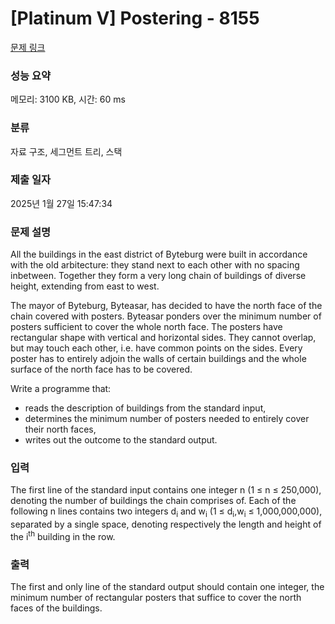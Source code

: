 # [Platinum V] Postering - 8155 

[문제 링크](https://www.acmicpc.net/problem/8155) 

### 성능 요약

메모리: 3100 KB, 시간: 60 ms

### 분류

자료 구조, 세그먼트 트리, 스택

### 제출 일자

2025년 1월 27일 15:47:34

### 문제 설명

<p>All the buildings in the east district of Byteburg were built in accordance with the old arbitecture: they stand next to each other with no spacing inbetween. Together they form a very long chain of buildings of diverse height, extending from east to west.</p>

<p>The mayor of Byteburg, Byteasar, has decided to have the north face of the chain covered with posters. Byteasar ponders over the minimum number of posters sufficient to cover the whole north face. The posters have rectangular shape with vertical and horizontal sides. They cannot overlap, but may touch each other, i.e. have common points on the sides. Every poster has to entirely adjoin the walls of certain buildings and the whole surface of the north face has to be covered.</p>

<p>
Write a programme that:</p>

<ul>
	<li>reads the description of buildings from the standard input,</li>
	<li>determines the minimum number of posters needed to entirely cover their north faces,</li>
	<li>writes out the outcome to the standard output.</li>
</ul>

### 입력 

 <p>The first line of the standard input contains one integer n (1 ≤ n ≤ 250,000), denoting the number of buildings the chain comprises of. Each of the following n lines contains two integers d<sub>i</sub> and w<sub>i</sub> (1 ≤ d<sub>i</sub>,w<sub>i</sub> ≤ 1,000,000,000), separated by a single space, denoting respectively the length and height of the i<sup>th</sup> building in the row.</p>

### 출력 

 <p>The first and only line of the standard output should contain one integer, the minimum number of rectangular posters that suffice to cover the north faces of the buildings.</p>

<p> </p>

